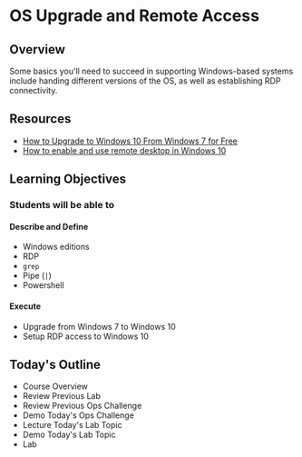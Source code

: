 # OS Upgrade and Remote Access

## Overview

Some basics you'll need to succeed in supporting Windows-based systems include handing different versions of the OS, as well as establishing RDP connectivity.

## Resources

- [How to Upgrade to Windows 10 From Windows 7 for Free](https://www.howtogeek.com/509087/how-to-upgrade-from-windows-7-to-windows-10-for-free/)
- [How to enable and use remote desktop in Windows 10](https://www.techradar.com/how-to/how-to-enable-and-use-remote-desktop-in-windows-10)

## Learning Objectives

### Students will be able to

#### Describe and Define

- Windows editions
- RDP
- `grep`
- Pipe (`|`)
- Powershell

#### Execute

- Upgrade from Windows 7 to Windows 10
- Setup RDP access to Windows 10

## Today's Outline

- Course Overview
- Review Previous Lab
- Review Previous Ops Challenge
- Demo Today's Ops Challenge
- Lecture Today's Lab Topic
- Demo Today's Lab Topic
- Lab
